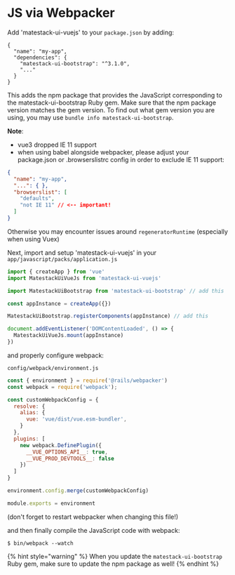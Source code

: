 # JS via Webpacker

Add 'matestack-ui-vuejs' to your `package.json` by adding:

```
{
  "name": "my-app",
  "dependencies": {
    "matestack-ui-bootstrap": "^3.1.0",
    "..."
  }
}
```

This adds the npm package that provides the JavaScript corresponding to the matestack-ui-bootstrap Ruby gem. Make sure that the npm package version matches the gem version. To find out what gem version you are using, you may use `bundle info matestack-ui-bootstrap`.

**Note**:

* vue3 dropped IE 11 support
* when using babel alongside webpacker, please adjust your package.json or .browserslistrc config in order to exclude IE 11 support:

```json
{
  "name": "my-app",
  "...": { },
  "browserslist": [
    "defaults",
    "not IE 11" // <-- important!
  ]
}
```

Otherwise you may encounter issues around `regeneratorRuntime` (especially when using Vuex)

Next, import and setup 'matestack-ui-vuejs' in your `app/javascript/packs/application.js`

```javascript
import { createApp } from 'vue'
import MatestackUiVueJs from 'matestack-ui-vuejs'

import MatestackUiBootstrap from 'matestack-ui-bootstrap' // add this

const appInstance = createApp({})

MatestackUiBootstrap.registerComponents(appInstance) // add this

document.addEventListener('DOMContentLoaded', () => {
  MatestackUiVueJs.mount(appInstance)
})
```

and properly configure webpack:

`config/webpack/environment.js`

```javascript
const { environment } = require('@rails/webpacker')
const webpack = require('webpack');

const customWebpackConfig = {
  resolve: {
    alias: {
      vue: 'vue/dist/vue.esm-bundler',
    }
  },
  plugins: [
    new webpack.DefinePlugin({
      __VUE_OPTIONS_API__: true,
      __VUE_PROD_DEVTOOLS__: false
    })
  ]
}

environment.config.merge(customWebpackConfig)

module.exports = environment
```

(don't forget to restart webpacker when changing this file!)

and then finally compile the JavaScript code with webpack:

```
$ bin/webpack --watch
```

{% hint style="warning" %}
When you update the `matestack-ui-bootstrap` Ruby gem, make sure to update the npm package as well!
{% endhint %}

###
